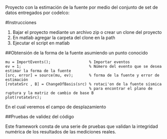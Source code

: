 Proyecto con la estimación de la fuente por medio del conjunto de set de datos
entregados por codelco:

#Instrucciones

1. Bajar el proyecto mediante un archivo zip o crear un clone del proyecto
2. En matlab agregar la carpeta del clone en la path
3. Ejecutar el script en matlab

##Obtensión de la forma de la fuente asumiendo un punto conocido

 ```
mu = ImportEvents();                 % Importar eventos
ev = 1;                              % Número del evento que se desea estimar la forma de la fuente
[src, error] = source(mu, ev);       % forma de la fuente y error de estimación
[rotateSrc , B] = ChangeOfBasis(src) % rotaci'on de la fuente sísmica 
                                      % para encontrar el plano de ruptura y la matriz de cambio de base B
plot(rotateSrc);
 ```
En el cual veremos el campo de desplazamiento

 ##Pruebas de validez del código
 
 Este framework consta de una serie de pruebas que validan la integridad numérica de los resultados de las mediciones reales.